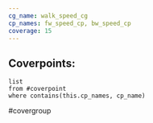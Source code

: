 ```yaml
---
cg_name: walk_speed_cg
cp_names: fw_speed_cp, bw_speed_cp
coverage: 15
---
```


## Coverpoints:
```dataview
list
from #coverpoint 
where contains(this.cp_names, cp_name)
```
#covergroup 

